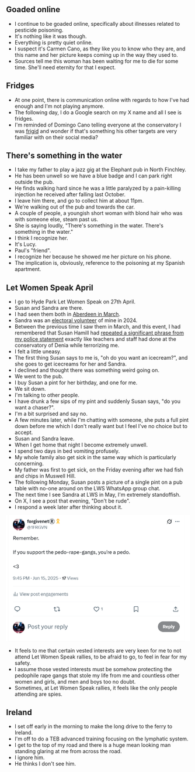 ## Goaded online

- I continue to be goaded online, specifically about illnesses related to pesticide poisoning.
- It's nothing like it was though. 
- Everything is pretty quiet online.
- I suspect it's Carmen Cano, as they like you to know who they are, and this name and her picture keeps coming up in the way they used to.
- Sources tell me this woman has been waiting for me to die for some time. She'll need eternity for that I expect.

## Fridges

- At one point, there is communication online with regards to how I've had enough and I'm not playing anymore.
- The following day, I do a Google search on my X name and all I see is fridges.
- I'm reminded of Domingo Cano telling everyone at the conservatory I was [frigid](../early-years/2014.md#poisoned-aunts) and wonder if that's something his other targets are very familiar with on their social media?

## There's something in the water

- I take my father to play a jazz gig at the Elephant pub in North Finchley.
- He has been unwell so we have a blue badge and I can park right outside the pub.
- He finds walking hard since he was a little paralyzed by a pain-killing injection he received after falling last October.
- I leave him there, and go to collect him at about 11pm.
- We're walking out of the pub and towards the car.
- A couple of people, a youngish short woman with blond hair who was with someone else, steam past us. 
- She is saying loudly, "There's something in the water. There's something in the water."
- I think I recognize her.
- It's Lucy.
- Paul's "friend".
- I recognize her because he showed me her picture on his phone.
- The implication is, obviously, reference to the poisoning at my Spanish apartment.

## Let Women Speak April

- I go to Hyde Park Let Women Speak on 27th April.
- Susan and Sandra are there.
- I had seen them both in [Aberdeen in March](march.md#let-women-speak-aberdeen).
- Sandra was an [electoral volunteer](../2024/june.md#volunteers-not-what-they-seem) of mine in 2024.
- Between the previous time I saw them in March, and this event, I had remembered that Susan Hamill had [repeated a significant phrase from my police statement](../2023/may.md#chamber-music-concert) exactly like teachers and staff had done at the conservatory of Denia while terrorizing me.
- I felt a little uneasy.
- The first thing Susan says to me is, "oh do you want an icecream?", and she goes to get icecreams for her and Sandra.
- I declined and thought there was something weird going on.
- We went to the pub.
- I buy Susan a pint for her birthday, and one for me.
- We sit down.
- I'm talking to other people.
- I have drunk a few sips of my pint and suddenly Susan says, "do you want a chaser?".
- I'm a bit surprised and say no.
- A few minutes later, while I'm chatting with someone, she puts a full pint down before me which I don't really want but I feel I've no choice but to accept.
- Susan and Sandra leave. 
- When I get home that night I become extremely unwell.
- I spend two days in bed vomiting profusely.
- My whole family also get sick in the same way which is particularly concerning.
- My father was first to get sick, on the Friday evening after we had fish and chips in Muswell Hill.
- The following Monday, Susan posts a picture of a single pint on a pub table with no-one around on the LWS WhatsApp group chat.
- The next time I see Sandra at LWS in May, I'm extremely standoffish.
- On X, I see a post that evening, "Don't be rude".
- I respond a week later after thinking about it.

![Support the pedo rape gangs](../../content/tweets/support-pedo-rape-gangs.png)

- It feels to me that certain vested interests are very keen for me to not attend Let Women Speak rallies, to be afraid to go, to feel in fear for my safety.
- I assume those vested interests must be somehow protecting the pedophile rape gangs that stole my life from me and countless other women and girls, and men and boys too no doubt.
- Sometimes, at Let Women Speak rallies, it feels like the only people attending are spies.

## Ireland

- I set off early in the morning to make the long drive to the ferry to Ireland.
- I'm off to do a TEB advanced training focusing on the lymphatic system.
- I get to the top of my road and there is a huge mean looking man standing glaring at me from across the road.
- I ignore him.
- He thinks I don't see him.

